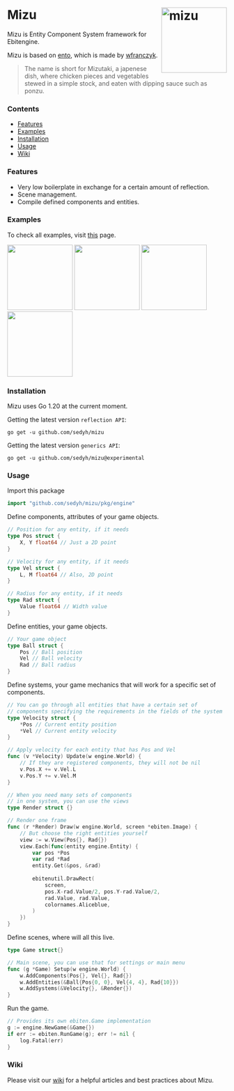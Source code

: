 # <img align="right" width="150" src="https://user-images.githubusercontent.com/19890545/147574976-97120058-08c8-4969-ab72-b5db18571635.png" alt="mizu" title="mizu" /> Mizu

Mizu is Entity Component System framework for Ebitengine.

Mizu is based on [ento](https://github.com/wfranczyk/ento), which is made by [wfranczyk](https://github.com/wfranczyk). 

> The name is short for Mizutaki, a japenese dish,
> where chicken pieces and vegetables stewed in a
> simple stock, and eaten with dipping sauce such
> as ponzu.

### Contents

- [Features](#features)
- [Examples](#examples)
- [Installation](#installation)
- [Usage](#usage)
- [Wiki](#wiki)

### Features

- Very low boilerplate in exchange for a certain amount of reflection.
- Scene management.
- Compile defined components and entities.

### Examples

To check all examples, visit [this](https://github.com/sedyh/mizu/tree/master/examples) page.

<a href="https://github.com/sedyh/mizu/tree/master/examples/particles"> <img width="150" src="https://user-images.githubusercontent.com/19890545/149218102-290ebacd-6cb6-472d-836f-462d4977f1c0.gif"></a> <a href="https://github.com/sedyh/mizu/tree/master/examples/tilemap"><img width="150" src="https://user-images.githubusercontent.com/19890545/149233216-652ad973-4942-494f-a790-5ff059f10559.gif"></a> <a href="https://github.com/sedyh/mizu/tree/master/examples/bunnymark"><img width="150" src="https://user-images.githubusercontent.com/19890545/149235154-52da3044-363e-491a-a25e-80915c5b8df4.gif"></a> <a href="https://github.com/sedyh/mizu/tree/master/examples/platformer"> <img width="150" src="https://user-images.githubusercontent.com/19890545/153062691-573d8647-2793-4b84-a04d-99803fe0f8c0.gif"></a>

### Installation

Mizu uses Go 1.20 at the current moment.

Getting the latest version `reflection API`:
```
go get -u github.com/sedyh/mizu
```

Getting the latest version `generics API`:
```
go get -u github.com/sedyh/mizu@experimental
```

### Usage

Import this package

```go
import "github.com/sedyh/mizu/pkg/engine"
```

Define components, attributes of your game objects.

```go
// Position for any entity, if it needs
type Pos struct {
    X, Y float64 // Just a 2D point
}

// Velocity for any entity, if it needs
type Vel struct {
    L, M float64 // Also, 2D point
}

// Radius for any entity, if it needs
type Rad struct {
    Value float64 // Width value
}
```

Define entities, your game objects.

```go
// Your game object
type Ball struct {
    Pos // Ball position
    Vel // Ball velocity
    Rad // Ball radius
}
```

Define systems, your game mechanics that will work for a 
specific set of components.

```go
// You can go through all entities that have a certain set of 
// components specifying the requirements in the fields of the system
type Velocity struct {
    *Pos // Current entity position
    *Vel // Current entity velocity
}

// Apply velocity for each entity that has Pos and Vel
func (v *Velocity) Update(w engine.World) {
    // If they are registered components, they will not be nil
    v.Pos.X += v.Vel.L
    v.Pos.Y += v.Vel.M
}

// When you need many sets of components
// in one system, you can use the views
type Render struct {}

// Render one frame
func (r *Render) Draw(w engine.World, screen *ebiten.Image) {
    // But choose the right entities yourself
    view := w.View(Pos{}, Rad{})
    view.Each(func(entity engine.Entity) {
        var pos *Pos
        var rad *Rad
        entity.Get(&pos, &rad)
        
        ebitenutil.DrawRect(
            screen,
            pos.X-rad.Value/2, pos.Y-rad.Value/2,
            rad.Value, rad.Value,
            colornames.Aliceblue,
        )
    })
}
```

Define scenes, where will all this live.

```go
type Game struct{}

// Main scene, you can use that for settings or main menu
func (g *Game) Setup(w engine.World) {
    w.AddComponents(Pos{}, Vel{}, Rad{})
    w.AddEntities(&Ball{Pos{0, 0}, Vel{4, 4}, Rad{10}})
    w.AddSystems(&Velocity{}, &Render{})
}
```

Run the game.

```go
// Provides its own ebiten.Game implementation
g := engine.NewGame(&Game{})
if err := ebiten.RunGame(g); err != nil {
	log.Fatal(err)
}
```

### Wiki

Please visit our [wiki](../../wiki) for a helpful articles and best practices about Mizu.
